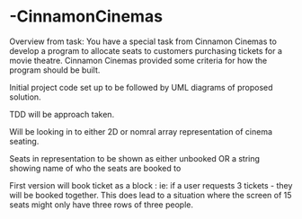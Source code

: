 # -CinnamonCinemas

Overview from task:
You have a special task from Cinnamon Cinemas to develop a program to allocate seats to customers purchasing tickets for a movie theatre.
Cinnamon Cinemas provided some criteria for how the program should be built.

Initial project code set up to be followed by UML diagrams of proposed solution.

TDD will be approach taken.

Will be looking in to either 2D or nomral array representation of cinema seating.

Seats in representation to be shown as either unbooked OR a string showing name of who the seats are booked to

First version will book ticket as a block : ie: if a user requests 3 tickets - they will be booked together.
This does lead to a situation where the screen of 15 seats might only have three rows of three people.
